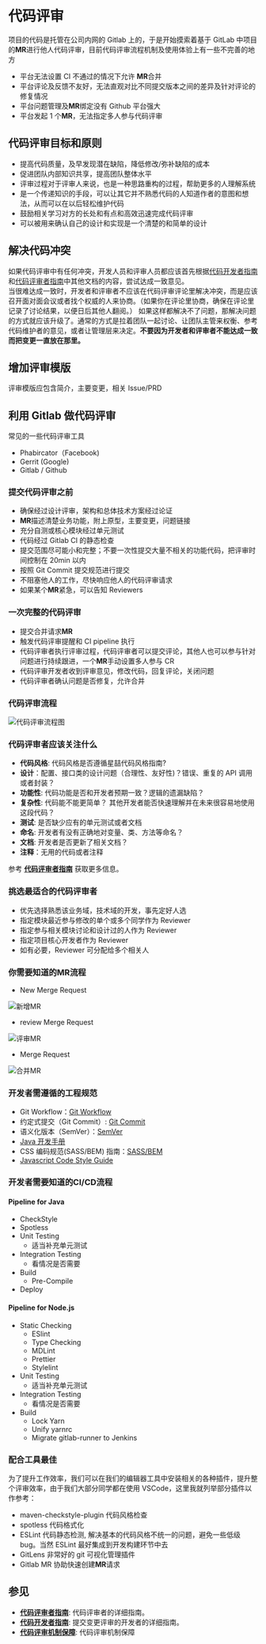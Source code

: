 # 代码评审

项目的代码是托管在公司内网的 Gitlab 上的，于是开始摸索着基于 GitLab 中项目的**MR**进行他人代码评审，目前代码评审流程机制及使用体验上有一些不完善的地方

- 平台无法设置 CI 不通过的情况下允许 **MR**合并
- 平台评论及反馈不友好，无法直观对比不同提交版本之间的差异及针对评论的修复情况
- 平台问题管理及**MR**绑定没有 Github 平台强大
- 平台发起 1 个**MR**，无法指定多人参与代码评审

## 代码评审目标和原则

- 提高代码质量，及早发现潜在缺陷，降低修改/弥补缺陷的成本
- 促进团队内部知识共享，提高团队整体水平
- 评审过程对于评审人来说，也是一种思路重构的过程，帮助更多的人理解系统
- 是一个传递知识的手段，可以让其它并不熟悉代码的人知道作者的意图和想法，从而可以在以后轻松维护代码
- 鼓励相关学习对方的长处和有点和高效迅速完成代码评审
- 可以被用来确认自己的设计和实现是一个清楚的和简单的设计

## 解决代码冲突

  如果代码评审中有任何冲突，开发人员和评审人员都应该首先根据[代码开发者指南](../Developer/index.md)和[代码评审者指南](../Reviewers/index.md)中其他文档的内容，尝试达成一致意见。  
当很难达成一致时，开发者和评审者不应该在代码评审评论里解决冲突，而是应该召开面对面会议或者找个权威的人来协商。（如果你在评论里协商，确保在评论里记录了讨论结果，以便日后其他人翻阅。）
如果这样都解决不了问题，那解决问题的方式就应该升级了。通常的方式是拉着团队一起讨论、让团队主管来权衡、参考代码维护者的意见，或者让管理层来决定。**不要因为开发者和评审者不能达成一致而把变更一直放在那里。**

## 增加评审模版

评审模版应包含简介，主要变更，相关 Issue/PRD

## 利用 Gitlab 做代码评审

常见的一些代码评审工具

- Phabircator（Facebook)
- Gerrit (Google)
- Gitlab / Github

### 提交代码评审之前

- 确保经过设计评审，架构和总体技术方案经过论证
- **MR**描述清楚业务功能，附上原型，主要变更，问题链接
- 充分自测或核心模块经过单元测试
- 代码经过 Gitlab CI 的静态检查
- 提交范围尽可能小和完整；不要一次性提交大量不相关的功能代码，把评审时间控制在 20min 以内
- 按照 Git Commit 提交规范进行提交
- 不阻塞他人的工作，尽快响应他人的代码评审请求
- 如果某个**MR**紧急，可以告知 Reviewers

### 一次完整的代码评审

- 提交合并请求**MR**
- 触发代码评审提醒和 CI pipeline 执行
- 代码评审者执行评审过程，代码评审者可以提交评论，其他人也可以参与针对问题进行持续跟进，一个**MR**手动设置多人参与 CR
- 代码评审开发者收到评审意见，修改代码，回复评论，关闭问题
- 代码评审者确认问题是否修复，允许合并

### 代码评审流程

![代码评审流程图](../../graph/code-review.svg)

### 代码评审者应该关注什么

- **代码风格**: 代码风格是否遵循星喆代码风格指南?
- **设计**：配置、接口类的设计问题（合理性、友好性)？错误、重复的 API 调用或者封装？
- **功能性**: 代码功能是否和开发者预期一致？逻辑的遗漏缺陷？
- **复杂性**: 代码能不能更简单？ 其他开发者能否快速理解并在未来很容易地使用这段代码？
- **测试**: 是否缺少应有的单元测试或者文档
- **命名**: 开发者有没有正确地对变量、类、方法等命名？
- **文档**: 开发者是否更新了相关文档？
- **注释**：无用的代码或者注释
  
参考 **[代码评审者指南](../Reviewers/index.md)** 获取更多信息。

### 挑选最适合的代码评审者

- 优先选择熟悉该业务域，技术域的开发，事先定好人选
- 指定模块最近参与修改的单个或多个同学作为 Reviewer
- 指定参与相关模块讨论和设计过的人作为 Reviewer
- 指定项目核心开发者作为 Reviewer
- 如有必要，Reviewer 可分配给多个相关人

### 你需要知道的**MR**流程

- New Merge Request

![新增MR](../../graph/new_MR.gif)

- review Merge Request

![评审MR](../../graph/review_MR.gif)

- Merge Request

![合并MR](../../graph/merge_MR.gif)

### 开发者需遵循的工程规范

- Git Workflow：[Git Workflow](https://dtstars.yuque.com/staff-bg39ph/ig1yym/aiozkg9lnacam6ei)
- 约定式提交（Git Commit）: [Git Commit](https://www.conventionalcommits.org/zh-hans/v1.0.0/)
- 语义化版本（SemVer）：[SemVer](https://semver.org/lang/zh-CN/)
- [Java 开发手册](https://github.com/alibaba/p3c/tree/master)
- CSS 编码规范(SASS/BEM) 指南：[SASS/BEM](https://getbem.com/introduction/)
- [Javascript Code Style Guide](<https://github.com/DTStack/Code-Style-Guide>)

### 开发者需要知道的CI/CD流程

#### Pipeline for Java

- CheckStyle
- Spotless
- Unit Testing
  - 适当补充单元测试
- Integration Testing
  - 看情况是否需要
- Build
  - Pre-Compile
- Deploy

#### Pipeline for Node.js

- Static Checking
  - ESlint
  - Type Checking
  - MDLint
  - Prettier
  - Stylelint
- Unit Testing
  - 适当补充单元测试
- Integration Testing
  - 看情况是否需要
- Build
  - Lock Yarn
  - Unify yarnrc
  - Migrate gitlab-runner to Jenkins

### 配合工具最佳

  为了提升工作效率，我们可以在我们的编辑器工具中安装相关的各种插件，提升整个评审效率，由于我们大部分同学都在使用 VSCode，这里我就列举部分插件以作参考：

- maven-checkstyle-plugin 代码风格检查
- spotless 代码格式化
- ESLint 代码静态检测, 解决基本的代码风格不统一的问题，避免一些低级 bug。当然 ESLint 最好集成到开发构建环节中去
- GitLens 非常好的 git 可视化管理插件
- Gitlab MR 协助快速创建**MR**请求

## 参见

- **[代码评审者指南](../Reviewers/index.md)**: 代码评审者的详细指南。
- **[代码开发者指南](../Developer/index.md)**: 提交变更评审的开发者的详细指南。
- **[代码评审机制保障](../Mechanism/index.md)**: 代码评审机制保障
